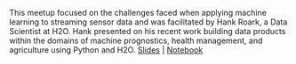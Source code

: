 This meetup focused on the challenges faced when applying machine learning to streaming sensor data and was facilitated by Hank Roark, a Data Scientist at H2O. Hank presented on his recent work building data products within the domains of machine prognostics, health management, and agriculture using Python and H2O. [Slides](http://www.slideshare.net/hankroark/machine-learning-for-the-sensored-iot) | [Notebook](http://nbviewer.ipython.org/github/h2oai/h2o-meetups/blob/master/2015_09_19_ModelingSensorData/ML_for_Sensored_IoT.ipynb)
